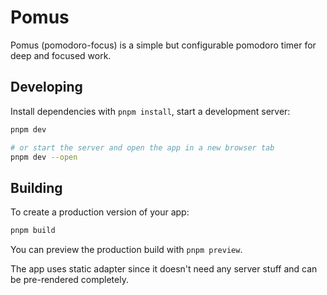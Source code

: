 # Pomus

Pomus (pomodoro-focus) is a simple but configurable pomodoro timer for deep and focused work.

## Developing

Install dependencies with `pnpm install`, start a development server:

```sh
pnpm dev

# or start the server and open the app in a new browser tab
pnpm dev --open
```

## Building

To create a production version of your app:

```sh
pnpm build
```

You can preview the production build with `pnpm preview`.

The app uses static adapter since it doesn't need any server stuff and can be pre-rendered completely.
